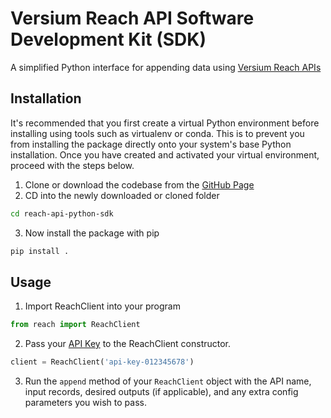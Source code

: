 # Versium Reach API Software Development Kit (SDK)
A simplified Python interface for appending data using [Versium Reach APIs](https://api-documentation.versium.com/docs/start-building-with-versium)

## Installation
It's recommended that you first create a virtual Python environment before installing using tools such as virtualenv or 
conda. This is to prevent you from installing the package directly onto your system's base Python installation. Once
you have created and activated your virtual environment, proceed with the steps below.

1) Clone or download the codebase from the [GitHub Page](https://github.com/VersiumAnalytics/reach-api-python-sdk)
2) CD into the newly downloaded or cloned folder
```bash
cd reach-api-python-sdk
```
3) Now install the package with pip
```bash
pip install .
```

## Usage

1) Import ReachClient into your program
```python
from reach import ReachClient
```
2) Pass your [API Key](https://app.versium.com/account/manage-api-keys) to the ReachClient constructor.
```python
client = ReachClient('api-key-012345678')
```
3) Run the `append` method of your `ReachClient` object with the API name, input records, desired outputs (if applicable),
and any extra config parameters you wish to pass.
```python

```